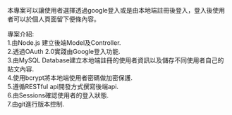 本專案可以讓使用者選擇透過google登入或是由本地端註冊後登入，登入後使用者可以於個人頁面留下便條內容。

專案介紹:  
1.由Node.js 建立後端Model及Controller.  
2.透過OAuth 2.0實踐由Google登入功能.  
3.由MySQL Database建立本地端註冊的使用者資訊以及儲存不同使用者自己的貼文內容.    
4.使用bcrypt將本地端使用者密碼做加密保護.  
5.遵循RESTful api開發方式撰寫後端api.  
6.由Sessions確認使用者的登入狀態.  
7.由git進行版本控制.  
